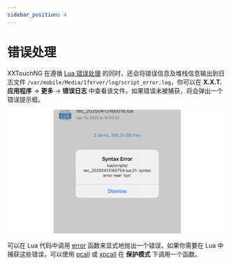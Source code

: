 ```yaml
---
sidebar_position: 4
---
```


# 错误处理

XXTouchNG 在遵循 [Lua 错误处理](https://cloudwu.github.io/lua53doc/manual.html#2.3) 的同时，还会将错误信息及堆栈信息输出到日志文件 `/var/mobile/Media/1ferver/log/script_error.log`，你可以在 **X.X.T. 应用程序** -> **更多** -> **错误日志** 中查看该文件。如果错误未被捕获，将会弹出一个错误提示框。

![Syntax Error](img/Syntax_Error.001.png)

可以在 Lua 代码中调用 [error](https://cloudwu.github.io/lua53doc/manual.html#pdf-error) 函数来显式地抛出一个错误。如果你需要在 Lua 中捕获这些错误，可以使用 [pcall](https://cloudwu.github.io/lua53doc/manual.html#pdf-pcall) 或 [xpcall](https://cloudwu.github.io/lua53doc/manual.html#pdf-xpcall) 在 **保护模式** 下调用一个函数。

